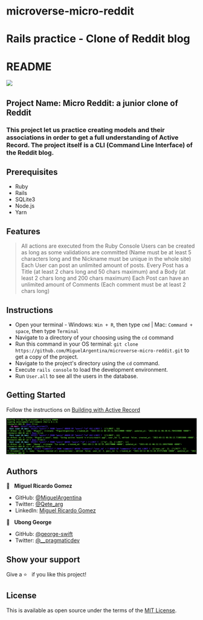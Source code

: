 
# microverse-micro-reddit
Rails practice - Clone of Reddit blog
=======
# README

![](https://img.shields.io/badge/Microverse-blueviolet)

## Project Name: Micro Reddit: a junior clone of Reddit

### This project let us practice creating models and their associations in order to get a full understanding of Active Record. The project itself is a CLI (Command Line Interface) of the Reddit blog.


## Prerequisites
- Ruby
- Rails
- SQLite3
- Node.js
- Yarn

## Features

> All actions are executed from the Ruby Console
> Users can be created as long as some validations are committed (Name must be at least 5 characters long and the Nickname must be unique in the whole site)
> Each User can post an unlimited amount of posts. Every Post has a Title (at least 2 chars long and 50 chars maximum) and a Body (at least 2 chars long and 200 chars maximum)
> Each Post can have an unlimited amount of Comments (Each comment must be at least 2 chars long)

## Instructions
- Open your terminal - Windows: `Win + R`, then type `cmd` | Mac: `Command + space`, then type `Terminal`
- Navigate to a directory of your choosing using the `cd` command
- Run this command in your OS terminal: `git clone https://github.com/MiguelArgentina/microverse-micro-reddit.git` to get a copy of the project.
- Navigate to the project's directory using the `cd` command.
- Execute `rails console` to load the development environment.
- Run `User.all` to see all the users in the database.


## Getting Started
Follow the instructions on [Building with Active Record](https://www.theodinproject.com/courses/ruby-on-rails/lessons/building-with-active-record-ruby-on-rails)

![screenshot](./screenshot.png)

## Authors

👤  &nbsp; **Miguel Ricardo Gomez**
- GitHub: [@MiguelArgentina](https://github.com/MiguelArgentina)
- Twitter: [@Qete_arg](https://twitter.com/Qete_arg)
- LinkedIn: [Miguel Ricardo Gomez](https://www.linkedin.com/in/miguelricardogomez/)

👤 &nbsp; **Ubong George**
- GitHub: [@george-swift](https://github.com/george-swift)
- Twitter: [@\_\_pragmaticdev](https://twitter.com/__pragmaticdev)

## Show your support

Give a :star:️ &nbsp; if you like this project!

## License

This is available as open source under the terms of the [MIT License](https://opensource.org/licenses/MIT).
